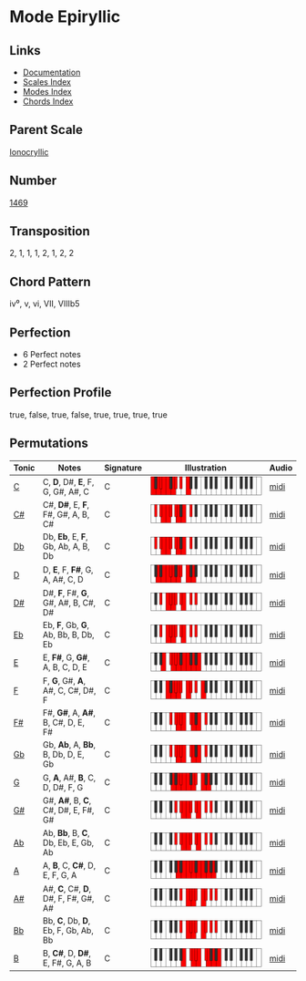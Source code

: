 # Mode Epiryllic

## Links

- [Documentation](README.md)
- [Scales Index](Scales.md)
- [Modes Index](Modes.md)
- [Chords Index](Chords.md)

## Parent Scale

[Ionocryllic](ScaleIonocryllic.md)

## Number

[1469](https://ianring.com/musictheory/scales/1469)

## Transposition

2, 1, 1, 1, 2, 1, 2, 2

## Chord Pattern

iv⁰, v, vi, VII, VIIIb5

## Perfection

- 6 Perfect notes
- 2 Perfect notes

## Perfection Profile

true, false, true, false, true, true, true, true

## Permutations

| Tonic | Notes | Signature | Illustration | Audio |
|-------|-------|-----------|--------------|-------|
| [C](ModeCNaturalEpiryllic.md) | C, **D**, D#, **E**, F, G, G#, A#, C | C | ![CNaturalEpiryllic](ModeCNaturalEpiryllic.png) | [midi](https://github.com/edipermadi/music/blob/main/docs/ModeCNaturalEpiryllic.mid?raw=true) |
| [C#](ModeCSharpEpiryllic.md) | C#, **D#**, E, **F**, F#, G#, A, B, C# | C | ![CSharpEpiryllic](ModeCSharpEpiryllic.png) | [midi](https://github.com/edipermadi/music/blob/main/docs/ModeCSharpEpiryllic.mid?raw=true) |
| [Db](ModeDFlatEpiryllic.md) | Db, **Eb**, E, **F**, Gb, Ab, A, B, Db | C | ![DFlatEpiryllic](ModeDFlatEpiryllic.png) | [midi](https://github.com/edipermadi/music/blob/main/docs/ModeDFlatEpiryllic.mid?raw=true) |
| [D](ModeDNaturalEpiryllic.md) | D, **E**, F, **F#**, G, A, A#, C, D | C | ![DNaturalEpiryllic](ModeDNaturalEpiryllic.png) | [midi](https://github.com/edipermadi/music/blob/main/docs/ModeDNaturalEpiryllic.mid?raw=true) |
| [D#](ModeDSharpEpiryllic.md) | D#, **F**, F#, **G**, G#, A#, B, C#, D# | C | ![DSharpEpiryllic](ModeDSharpEpiryllic.png) | [midi](https://github.com/edipermadi/music/blob/main/docs/ModeDSharpEpiryllic.mid?raw=true) |
| [Eb](ModeEFlatEpiryllic.md) | Eb, **F**, Gb, **G**, Ab, Bb, B, Db, Eb | C | ![EFlatEpiryllic](ModeEFlatEpiryllic.png) | [midi](https://github.com/edipermadi/music/blob/main/docs/ModeEFlatEpiryllic.mid?raw=true) |
| [E](ModeENaturalEpiryllic.md) | E, **F#**, G, **G#**, A, B, C, D, E | C | ![ENaturalEpiryllic](ModeENaturalEpiryllic.png) | [midi](https://github.com/edipermadi/music/blob/main/docs/ModeENaturalEpiryllic.mid?raw=true) |
| [F](ModeFNaturalEpiryllic.md) | F, **G**, G#, **A**, A#, C, C#, D#, F | C | ![FNaturalEpiryllic](ModeFNaturalEpiryllic.png) | [midi](https://github.com/edipermadi/music/blob/main/docs/ModeFNaturalEpiryllic.mid?raw=true) |
| [F#](ModeFSharpEpiryllic.md) | F#, **G#**, A, **A#**, B, C#, D, E, F# | C | ![FSharpEpiryllic](ModeFSharpEpiryllic.png) | [midi](https://github.com/edipermadi/music/blob/main/docs/ModeFSharpEpiryllic.mid?raw=true) |
| [Gb](ModeGFlatEpiryllic.md) | Gb, **Ab**, A, **Bb**, B, Db, D, E, Gb | C | ![GFlatEpiryllic](ModeGFlatEpiryllic.png) | [midi](https://github.com/edipermadi/music/blob/main/docs/ModeGFlatEpiryllic.mid?raw=true) |
| [G](ModeGNaturalEpiryllic.md) | G, **A**, A#, **B**, C, D, D#, F, G | C | ![GNaturalEpiryllic](ModeGNaturalEpiryllic.png) | [midi](https://github.com/edipermadi/music/blob/main/docs/ModeGNaturalEpiryllic.mid?raw=true) |
| [G#](ModeGSharpEpiryllic.md) | G#, **A#**, B, **C**, C#, D#, E, F#, G# | C | ![GSharpEpiryllic](ModeGSharpEpiryllic.png) | [midi](https://github.com/edipermadi/music/blob/main/docs/ModeGSharpEpiryllic.mid?raw=true) |
| [Ab](ModeAFlatEpiryllic.md) | Ab, **Bb**, B, **C**, Db, Eb, E, Gb, Ab | C | ![AFlatEpiryllic](ModeAFlatEpiryllic.png) | [midi](https://github.com/edipermadi/music/blob/main/docs/ModeAFlatEpiryllic.mid?raw=true) |
| [A](ModeANaturalEpiryllic.md) | A, **B**, C, **C#**, D, E, F, G, A | C | ![ANaturalEpiryllic](ModeANaturalEpiryllic.png) | [midi](https://github.com/edipermadi/music/blob/main/docs/ModeANaturalEpiryllic.mid?raw=true) |
| [A#](ModeASharpEpiryllic.md) | A#, **C**, C#, **D**, D#, F, F#, G#, A# | C | ![ASharpEpiryllic](ModeASharpEpiryllic.png) | [midi](https://github.com/edipermadi/music/blob/main/docs/ModeASharpEpiryllic.mid?raw=true) |
| [Bb](ModeBFlatEpiryllic.md) | Bb, **C**, Db, **D**, Eb, F, Gb, Ab, Bb | C | ![BFlatEpiryllic](ModeBFlatEpiryllic.png) | [midi](https://github.com/edipermadi/music/blob/main/docs/ModeBFlatEpiryllic.mid?raw=true) |
| [B](ModeBNaturalEpiryllic.md) | B, **C#**, D, **D#**, E, F#, G, A, B | C | ![BNaturalEpiryllic](ModeBNaturalEpiryllic.png) | [midi](https://github.com/edipermadi/music/blob/main/docs/ModeBNaturalEpiryllic.mid?raw=true) |
